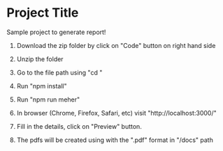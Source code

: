# Project Title

Sample project to generate report!

1. Download the zip folder by click on "Code" button on right hand side

2. Unzip the folder

3. Go to the file path using "cd <folder-path>" 

4. Run "npm install"

5. Run "npm run meher"

6. In browser (Chrome, Firefox, Safari, etc) visit "http://localhost:3000/"

7. Fill in the details, click on "Preview" button.

8. The pdfs will be created using with the "<name>_<ipd>_<date>.pdf" format in "<projectFolder>/docs" path
